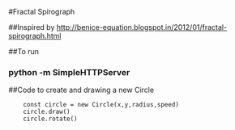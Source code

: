 #Fractal Spirograph

##Inspired by http://benice-equation.blogspot.in/2012/01/fractal-spirograph.html

##To run

### python -m SimpleHTTPServer

##Code to create and drawing a new Circle

```
    const circle = new Circle(x,y,radius,speed)
    circle.draw()
    circle.rotate()
```
